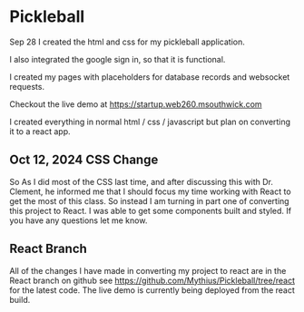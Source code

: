 # Pickleball
 
 Sep 28
 I created the html and css for my pickleball application.

I also integrated the google sign in, so that it is functional. 

I created my pages with placeholders for database records and websocket requests. 

Checkout the live demo at
https://startup.web260.msouthwick.com

I created everything in normal html / css / javascript but plan on converting it to a react app.

## Oct 12, 2024 CSS Change
So As I did most of the CSS last time, and after discussing this with Dr. Clement, he informed me that I should focus my time working with React to get the most of this class. So instead I am turning in part one of converting this project to React. I was able to get some components built and styled. If you have any questions let me know.

## React Branch
All of the changes I have made in converting my project to react are in the React branch on github see https://github.com/Mythius/Pickleball/tree/react for the latest code.
The live demo is currently being deployed from the react build. 